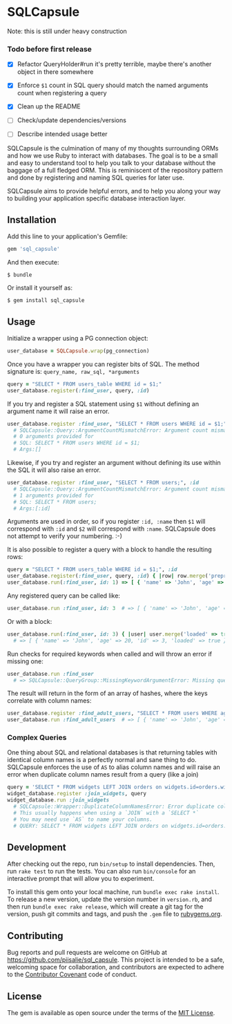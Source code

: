 # SQLCapsule

Note: this is still under heavy construction

### Todo before first release
- [x] Refactor QueryHolder#run it's pretty terrible, maybe there's another object in there somewhere
- [x] Enforce `$1` count in SQL query should match the named arguments count when registering a query
- [x] Clean up the README
- [ ] Check/update dependencies/versions
- [ ] Describe intended usage better


SQLCapsule is the culmination of many of my thoughts surrounding ORMs and how we use Ruby to
interact with databases. The goal is to be a small and easy to understand tool to help you
talk to your database without the baggage of a full fledged ORM. This is reminiscent of the
repository pattern and done by registering and naming SQL queries for later use.

SQLCapsule aims to provide helpful errors, and to help you along your way to building
your application specific database interaction layer.


## Installation

Add this line to your application's Gemfile:

```ruby
gem 'sql_capsule'
```

And then execute:

    $ bundle

Or install it yourself as:

    $ gem install sql_capsule

## Usage

Initialize a wrapper using a PG connection object:
```ruby
user_database = SQLCapsule.wrap(pg_connection)
```

Once you have a wrapper you can register bits of SQL. The method
signature is: `query_name, raw_sql, *arguments`

```ruby
query = "SELECT * FROM users_table WHERE id = $1;"
user_database.register(:find_user, query, :id)
```

If you try and register a SQL statement using `$1` without defining an
argument name it will raise an error.

```ruby
user_database.register :find_user, "SELECT * FROM users WHERE id = $1;"
  # SQLCapsule::Query::ArgumentCountMismatchError: Argument count mismatch
  # 0 arguments provided for
  # SQL: SELECT * FROM users WHERE id = $1;
  # Args:[]
```

Likewise, if you try and register an argument without defining
its use within the SQL it will also raise an error.

```ruby
user_database.register :find_user, "SELECT * FROM users;", :id
  # SQLCapsule::Query::ArgumentCountMismatchError: Argument count mismatch
  # 1 arguments provided for
  # SQL: SELECT * FROM users;
  # Args:[:id]
```

Arguments are used in order, so if you register `:id, :name` then `$1` will
correspond with `:id` and `$2` will correspond with `:name`. SQLCapsule does
not attempt to verify your numbering. :-)

It is also possible to register a query with a block to handle the resulting rows:

```ruby
query = "SELECT * FROM users_table WHERE id = $1;", :id
user_database.register(:find_user, query, :id) { |row| row.merge('preprocessed' => true) }
user_database.run(:find_user, id: 1) => [ { 'name' => 'John', 'age' => 20, 'id' => 3, 'preprocessed' => true} ]
```

Any registered query can be called like:
```ruby
user_database.run :find_user, id: 3  # => [ { 'name' => 'John', 'age' => 20, 'id' => 3 } ]
```

Or with a block:
```ruby
user_database.run(:find_user, id: 3) { |user| user.merge('loaded' => true) }
  # => [ { 'name' => 'John', 'age' => 20, 'id' => 3, 'loaded' => true } ]
```

Run checks for required keywords when called and will throw an error if missing one:
```ruby
user_database.run :find_user
  # => SQLCapsule::QueryGroup::MissingKeywordArgumentError: Missing query argument: id
```

The result will return in the form of an array of hashes, where the keys correlate with column names:
```ruby
user_database.register :find_adult_users, "SELECT * FROM users WHERE age >= 18;"
user_database.run :find_adult_users  # => [ { 'name' => 'John', 'age' => 20 }, { 'name' =>  'Anne', 'age' =>  23 } ]
```

### Complex Queries

One thing about SQL and relational databases is that returning tables with identical
column names is a perfectly normal and sane thing to do. SQLCapsule enforces the use
of `AS` to alias column names and will raise an error when duplicate column names result
from a query (like a join)

```ruby
query = 'SELECT * FROM widgets LEFT JOIN orders on widgets.id=orders.widget_id;'
widget_database.register :join_widgets, query
widget_database.run :join_widgets
  # SQLCapsule::Wrapper::DuplicateColumnNamesError: Error duplicate column names in resulting table: ["name", "price", "id", "widget_id", "amount", "id"]
  # This usually happens when using a `JOIN` with a `SELECT *`
  # You may need use `AS` to name your columns.
  # QUERY: SELECT * FROM widgets LEFT JOIN orders on widgets.id=orders.widget_id;
```

## Development

After checking out the repo, run `bin/setup` to install dependencies. Then, run `rake test` to run the tests. You can also run `bin/console` for an interactive prompt that will allow you to experiment.

To install this gem onto your local machine, run `bundle exec rake install`. To release a new version, update the version number in `version.rb`, and then run `bundle exec rake release`, which will create a git tag for the version, push git commits and tags, and push the `.gem` file to [rubygems.org](https://rubygems.org).

## Contributing

Bug reports and pull requests are welcome on GitHub at https://github.com/piisalie/sql_capsule. This project is intended to be a safe, welcoming space for collaboration, and contributors are expected to adhere to the [Contributor Covenant](contributor-covenant.org) code of conduct.


## License

The gem is available as open source under the terms of the [MIT License](http://opensource.org/licenses/MIT).
